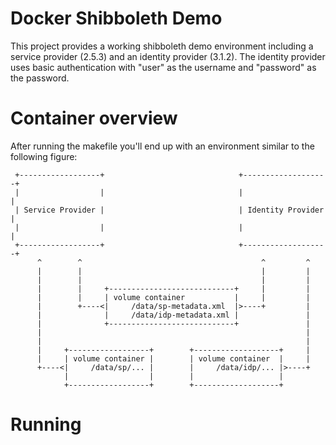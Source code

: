 # Docker Shibboleth Demo

This project provides a working shibboleth demo environment including a service provider (2.5.3) and an identity provider (3.1.2).
The identity provider uses basic authentication with "user" as the username and "password" as the password.

# Container overview

After running the makefile you'll end up with an environment similar to the following figure:
```
 +------------------+                              +-------------------+
 |                  |                              |                   |
 | Service Provider |                              | Identity Provider |
 |                  |                              |                   |
 +------------------+                              +-------------------+
      ^        ^                                        ^         ^ 
      |        |                                        |         |  
      |        |                                        |         |
      |        |     +----------------------------+     |         |
      |        |     | volume container           |     |         |
      |        +----<|     /data/sp-metadata.xml  |>----+         |
      |              |     /data/idp-metadata.xml |               |
      |              +----------------------------+               |
      |                                                           |
      |                                                           |
      |     +------------------+        +-------------------+     |
      |     | volume container |        | volume container  |     |
      +----<|     /data/sp/... |        |     /data/idp/... |>----+
            |                  |        |                   |
            +------------------+        +-------------------+
```

# Running


